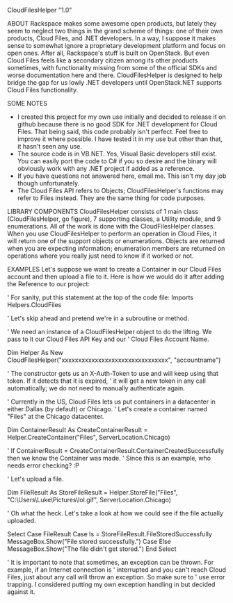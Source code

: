 CloudFilesHelper "1.0"

ABOUT
Rackspace makes some awesome open products, but lately they seem to neglect two things in the grand scheme of things:
one of their own products, Cloud Files, and .NET developers. In a way, I suppose it makes sense to somewhat ignore
a proprietary development platform and focus on open ones. After all, Rackspace's stuff is built on OpenStack. But
even Cloud Files feels like a secondary citizen among its other products sometimes, with functionality missing from
some of the official SDKs and worse documentation here and there.
CloudFilesHelper is designed to help bridge the gap for us lowly .NET developers until OpenStack.NET supports Cloud
Files functionality.

SOME NOTES
- I created this project for my own use initially and decided to release it on github because there is no good SDK
  for .NET development for Cloud Files. That being said, this code probably isn't perfect. Feel free to improve it
  where possible. I have tested it in my use but other than that, it hasn't seen any use.
- The source code is in VB.NET. Yes, Visual Basic developers still exist. You can easily port the code to C# if you
  so desire and the binary will obviously work with any .NET project if added as a reference.
- If you have questions not answered here, email me. This isn't my day job though unfortunately.
- The Cloud Files API refers to Objects; CloudFilesHelper's functions may refer to Files instead. They are the same
  thing for code purposes.

LIBRARY COMPONENTS
CloudFilesHelper consists of 1 main class (CloudFilesHelper, go figure), 7 supporting classes, a Utility module, and
9 enumerations. All of the work is done with the CloudFilesHelper classes. When you use CloudFilesHelper to perform
an operation in Cloud Files, it will return one of the support objects or enumerations. Objects are returned when
you are expecting information; enumeration members are returned on operations where you really just need to know if
it worked or not.

EXAMPLES
Let's suppose we want to create a Container in our Cloud Files account and then upload a file to it. Here is how we
would do it after adding the Reference to our project:

' For sanity, put this statement at the top of the code file:
Imports Helpers.CloudFiles

' Let's skip ahead and pretend we're in a subroutine or method.

' We need an instance of a CloudFilesHelper object to do the lifting. We pass to it our Cloud Files API Key and our
' Cloud Files Account Name.

Dim Helper As New CloudFilesHelper("xxxxxxxxxxxxxxxxxxxxxxxxxxxxxxxx", "accountname")

' The constructor gets us an X-Auth-Token to use and will keep using that token. If it detects that it is expired,
' it will get a new token in any call automatically; we do not need to manually authenticate again.

' Currently in the US, Cloud Files lets us put containers in a datacenter in either Dallas (by default) or Chicago.
' Let's create a container named "Files" at the Chicago datacenter.

Dim ContainerResult As CreateContainerResult = Helper.CreateContainer("Files", ServerLocation.Chicago)

' If ContainerResult = CreateContainerResult.ContainerCreatedSuccessfully then we know the Container was made.
' Since this is an example, who needs error checking? :P

' Let's upload a file.

Dim FileResult As StoreFileResult = Helper.StoreFile("Files", "C:\Users\Luke\Pictures\lol.gif", ServerLocation.Chicago)

' Oh what the heck. Let's take a look at how we could see if the file actually uploaded.

Select Case FileResult
	Case Is = StoreFileResult.FileStoredSuccessfully
		MessageBox.Show("File stored successfully.")
    Case Else
        MessageBox.Show("The file didn't get stored.")
End Select

' It is important to note that sometimes, an exception can be thrown. For example, if an Internet connection is
' interrupted and you can't reach Cloud Files, just about any call will throw an exception. So make sure to
' use error trapping. I considered putting my own exception handling in but decided against it.